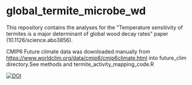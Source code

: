 # global_termite_microbe_wd
This repository contains the analyses for the "Temperature sensitivity of termites is a major determinant of global wood decay rates" paper (10.1126/science.abo3856).

CMIP6 Future climate data was downloaded manually from https://www.worldclim.org/data/cmip6/cmip6climate.html into future_clim directory.See methods and termite_activity_mapping_code.R

[![DOI](https://zenodo.org/badge/498575971.svg)](https://zenodo.org/badge/latestdoi/498575971)
